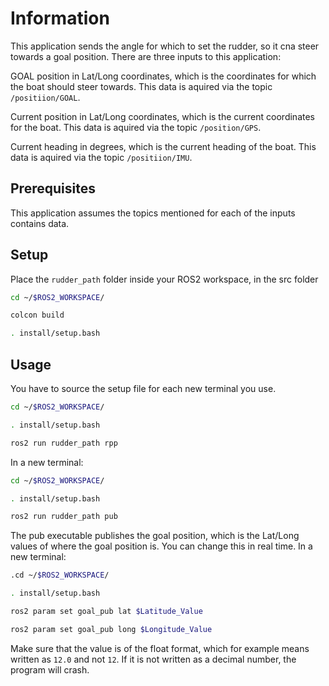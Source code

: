 # Information

This application sends the angle for which to set the rudder, so it cna steer towards a goal position. There are three inputs to this application:

GOAL position in Lat/Long coordinates, which is the coordinates for which the boat should steer towards. This data is aquired via the topic `/positiion/GOAL`.

Current position in Lat/Long coordinates, which is the current coordinates for the boat. This data is aquired via the topic `/position/GPS`.

Current heading in degrees, which is the current heading of the boat. This data is aquired via the topic `/positiion/IMU`.

## Prerequisites

This application assumes the topics mentioned for each of the inputs contains data.

## Setup

Place the `rudder_path` folder inside your ROS2 workspace, in the src folder

```bash
cd ~/$ROS2_WORKSPACE/

colcon build

. install/setup.bash
```

## Usage

You have to source the setup file for each new terminal you use.

```bash
cd ~/$ROS2_WORKSPACE/

. install/setup.bash

ros2 run rudder_path rpp
```
In a new terminal:

```bash
cd ~/$ROS2_WORKSPACE/

. install/setup.bash

ros2 run rudder_path pub
```
The pub executable publishes the goal position, which is the Lat/Long values of where the goal position is. You can change this in real time. In a new terminal:

```bash
.cd ~/$ROS2_WORKSPACE/

. install/setup.bash

ros2 param set goal_pub lat $Latitude_Value

ros2 param set goal_pub long $Longitude_Value

```
Make sure that the value is of the float format, which for example means written as `12.0` and not `12`. If it is not written as a decimal number, the program will crash. 
